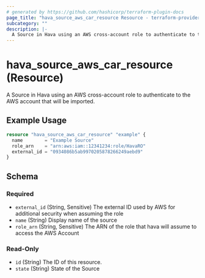 ```yaml
---
# generated by https://github.com/hashicorp/terraform-plugin-docs
page_title: "hava_source_aws_car_resource Resource - terraform-provider-hava"
subcategory: ""
description: |-
  A Source in Hava using an AWS cross-account role to authenticate to the AWS account that will be imported.
---
```


# hava_source_aws_car_resource (Resource)

A Source in Hava using an AWS cross-account role to authenticate to the AWS account that will be imported.

## Example Usage

```terraform
resource "hava_source_aws_car_resource" "example" {
  name        = "Example Source"
  role_arn    = "arn:aws:iam::12341234:role/HavaRO"
  external_id = "0934086b5ab9970205878266249aebd9"
}
```

<!-- schema generated by tfplugindocs -->
## Schema

### Required

- `external_id` (String, Sensitive) The external ID used by AWS for additional security when assuming the role
- `name` (String) Display name of the source
- `role_arn` (String, Sensitive) The ARN of the role that hava will assume to access the AWS Account

### Read-Only

- `id` (String) The ID of this resource.
- `state` (String) State of the Source


